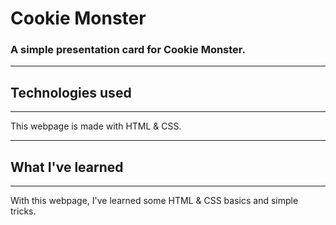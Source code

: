 # Cookie Monster
### A simple presentation card for Cookie Monster.
***
## Technologies used
***
This webpage is made with HTML & CSS.
***
## What I've learned
***
With this webpage, I've learned some HTML & CSS basics
and simple tricks.
